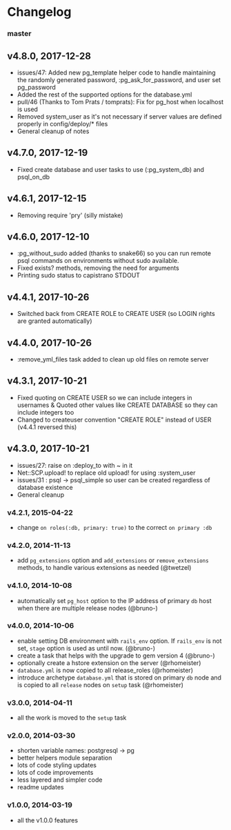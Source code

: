 # Changelog

### master

## v4.8.0, 2017-12-28
- issues/47: Added new pg_template helper code to handle maintaining the randomly generated password, :pg_ask_for_password, and user set pg_password
- Added the rest of the supported options for the database.yml
- pull/46 (Thanks to Tom Prats / tomprats): Fix for pg_host when localhost is used
- Removed system_user as it's not necessary if server values are defined properly in config/deploy/* files
- General cleanup of notes

## v4.7.0, 2017-12-19
- Fixed create database and user tasks to use (:pg_system_db) and psql_on_db

## v4.6.1, 2017-12-15
- Removing require 'pry' (silly mistake)

## v4.6.0, 2017-12-10
- :pg_without_sudo added (thanks to snake66) so you can run remote psql commands on environments without sudo available.
- Fixed exists? methods, removing the need for arguments
- Printing sudo status to capistrano STDOUT

## v4.4.1, 2017-10-26
- Switched back from CREATE ROLE to CREATE USER (so LOGIN rights are granted automatically)

## v4.4.0, 2017-10-26
- :remove_yml_files task added to clean up old files on remote server

## v4.3.1, 2017-10-21
- Fixed quoting on CREATE USER so we can include integers in usernames & Quoted other values like CREATE DATABASE so they can include integers too
- Changed to createuser convention "CREATE ROLE" instead of USER (v4.4.1 reversed this)

## v4.3.0, 2017-10-21
- issues/27: raise on :deploy_to with ~ in it
- Net::SCP.upload! to replace old upload! for using :system_user
- issues/31 : psql -> psql_simple so user can be created regardless of database existence
- General cleanup

### v4.2.1, 2015-04-22
- change `on roles(:db, primary: true)` to the correct `on primary :db`

### v4.2.0, 2014-11-13
- add `pg_extensions` option and `add_extensions` or `remove_extensions` methods, to handle various extensions as needed (@twetzel)

### v4.1.0, 2014-10-08
- automatically set `pg_host` option to the IP address of primary `db` host when
  there are multiple release nodes (@bruno-)

### v4.0.0, 2014-10-06
- enable setting DB environment with `rails_env` option. If `rails_env` is not
  set, `stage` option is used as until now. (@bruno-)
- create a task that helps with the upgrade to gem version 4 (@bruno-)
- optionally create a hstore extension on the server (@rhomeister)
- `database.yml` is now copied to all release_roles (@rhomeister)
- introduce archetype `database.yml` that is stored on primary `db` node and
  is copied to all `release` nodes on `setup` task (@rhomeister)

### v3.0.0, 2014-04-11
- all the work is moved to the `setup` task

### v2.0.0, 2014-03-30
- shorten variable names: postgresql -> pg
- better helpers module separation
- lots of code styling updates
- lots of code improvements
- less layered and simpler code
- readme updates

### v1.0.0, 2014-03-19
- all the v1.0.0 features
